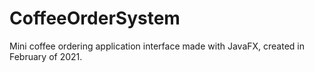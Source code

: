 # CoffeeOrderSystem
Mini coffee ordering application interface made with JavaFX, created in February of 2021.

